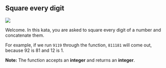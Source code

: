 ## Square every digit

![](https://img.shields.io/badge/Difficulty-7kyu-9cf?logo=codewars)

Welcome. In this kata, you are asked to square every digit of a number and concatenate them.

For example, if we run `9119` through the function, `811181` will come out, because 92 is 81 and 12 is 1.

**Note:** The function accepts an **integer** and returns an **integer**.
